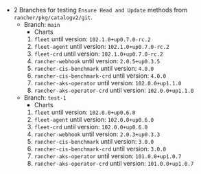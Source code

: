 - 2 Branches for testing `Ensure Head and Update` methods from `rancher/pkg/catalogv2/git`. 
    - Branch: `main`
        - Charts
        1. `fleet` until version: `102.1.0+up0.7.0-rc.2`
        2. `fleet-agent` until version: `102.1.0+up0.7.0-rc.2`
        3. `fleet-crd` until version: `102.1.0+up0.7.0-rc.2`
        4. `rancher-webhook` until version: `2.0.5+up0.3.5`
        5. `rancher-cis-benchmark` until version: `4.0.0`
        6. `rancher-cis-benchmark-crd` until version: `4.0.0`
        7. `rancher-aks-operator` until version: `102.0.0+up1.1.0`
        8. `rancher-aks-operator-crd` until version: `102.0.0+up1.1.0`
    - Branch: `test-1`
        - Charts
        1. `fleet` until version: `102.0.0+up0.6.0`
        2. `fleet-agent` until version: `102.0.0+up0.6.0`
        3. `fleet-crd` until version: `102.0.0+up0.6.0`
        4. `rancher-webhook` until version: `2.0.3+up0.3.3`
        5. `rancher-cis-benchmark` until version: `3.0.0`
        6. `rancher-cis-benchmark-crd` until version: `3.0.0`
        7. `rancher-aks-operator` until version: `101.0.0+up1.0.7`
        8. `rancher-aks-operator-crd` until version: `101.0.0+up1.0.7`